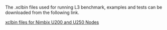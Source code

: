 The .xclbin files used for running L3 benchmark, examples and tests can be downloaded from the following link.

[xclbin files for Nimbix U200 and U250 Nodes](https://www.xilinx.com/bin/public/openDownload?filename=vitis_BLAS_library_r1.0_xclbin.tar)
